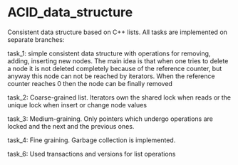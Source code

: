 # ACID_data_structure

Consistent data structure based on C++ lists. All tasks are implemented on separate branches:

task_1: simple consistent data structure with operations for removing, adding, inserting new nodes. The main idea is that when one tries to delete a node it is not deleted completely because of the reference counter, but anyway this node can not be reached by iterators. When the reference counter reaches 0 then the node can be finally removed

task_2: Coarse-grained list. Iterators own the shared lock when reads or the unique lock when insert or change node values

task_3: Medium-graining. Only pointers which undergo operations are locked and the next and the previous ones.

task_4: Fine graining. Garbage collection is implemented. 

task_6: Used transactions and versions for list operations
